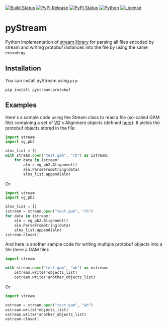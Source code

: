 [![Build Status](https://img.shields.io/travis/cartoonist/pystream-protobuf.svg?style=flat-square)](https://travis-ci.org/cartoonist/pystream-protobuf)
[![PyPI Release](https://img.shields.io/pypi/v/pystream-protobuf.svg?style=flat-square)](https://pypi.python.org/pypi/pystream-protobuf)
[![PyPI Status](https://img.shields.io/pypi/status/pystream-protobuf.svg?style=flat-square)](https://pypi.python.org/pypi/pystream-protobuf)
[![Python](https://img.shields.io/pypi/pyversions/pystream-protobuf.svg?style=flat-square)](https://www.python.org/download/releases/3.0/)
[![License](https://img.shields.io/pypi/l/pystream-protobuf.svg?style=flat-square)](LICENSE)

# pyStream
Python implementation of [stream library](https://github.com/vgteam/stream)
for parsing all files encoded by stream and writing protobuf instances into the
file by using the same encoding.

## Installation
You can install pyStream using `pip`:

    pip install pystream-protobuf

## Examples
Here's a sample code using the Stream class to read a file (so-called GAM file)
containing a set of [VG](https://github.com/vgteam/vg)'s Alignment objects
(defined [here](https://github.com/vgteam/vg/blob/master/src/vg.proto)). It
yields the protobuf objects stored in the file:

```python
import stream
import vg_pb2

alns_list = []
with stream.open("test.gam", "rb") as istream:
    for data in istream:
        aln = vg_pb2.Alignment()
        aln.ParseFromString(data)
        alns_list.append(aln)
```

Or

```python
import stream
import vg_pb2

alns_list = []
istream = stream.open("test.gam", "rb")
for data in istream:
    aln = vg_pb2.Alignment()
    aln.ParseFromString(data)
    alns_list.append(aln)
istream.close()
```

And here is another sample code for writing multiple protobuf objects into a
file (here a GAM file):

```python
import stream

with stream.open("test.gam", "wb") as ostream:
    ostream.write(*objects_list)
    ostream.write(*another_objects_list)
```

Or

```python
import stream

ostream = stream.open("test.gam", "wb")
ostream.write(*objects_list)
ostream.write(*another_objects_list)
ostream.close()
```
